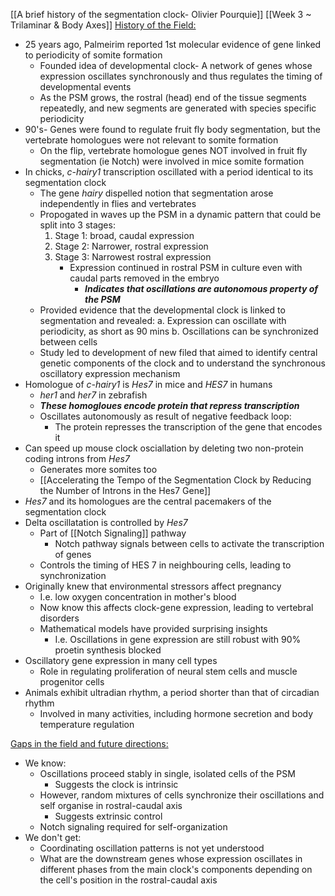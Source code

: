 [[A brief history of the segmentation clock- Olivier Pourquie]]
[[Week 3 ~ Trilaminar & Body Axes]]
<u>History of the Field:</u>
- 25 years ago, Palmeirim reported 1st molecular evidence of gene linked to periodicity of somite formation
	- Founded idea of developmental clock- A network of genes whose expression oscillates synchronously and thus regulates the timing of developmental events
	- As the PSM grows, the rostral (head) end of the tissue segments repeatedly, and new segments are generated with species specific periodicity
- 90's- Genes were found to regulate fruit fly body segmentation, but the vertebrate homologues were not relevant to somite formation
	- On the flip, vertebrate homologue genes NOT involved in fruit fly segmentation (ie Notch) were involved in mice somite formation
- In chicks, *c-hairy1* transcription oscillated with a period identical to its segmentation clock
	- The gene *hairy* dispelled notion that segmentation arose independently in flies and vertebrates
	- Propogated in waves up the PSM in a dynamic pattern that could be split into 3 stages:
		1. Stage 1: broad, caudal expression
		2. Stage 2: Narrower, rostral expression
		3. Stage 3: Narrowest rostral expression
			- Expression continued in rostral PSM in culture even with caudal parts removed in the embryo
				- ***Indicates that oscillations are autonomous property of the PSM***
	- Provided evidence that the developmental clock is linked to segmentation and revealed:
		a. Expression can oscillate with  periodicity, as short as 90 mins
		b. Oscillations can be synchronized between cells
	- Study led to development of new filed that aimed to identify central genetic components of the clock and to understand the synchronous oscillatory expression mechanism
- Homologue of *c-hairy1* is *Hes7* in mice and *HES7* in humans
	- *her1* and *her7* in zebrafish
	- ***These homogloues encode protein that repress transcription***
	- Oscillates autonomously as result of negative feedback loop:
		- The protein represses the transcription of the gene that encodes it
- Can speed up mouse clock osciallation by deleting two non-protein coding introns from *Hes7*
	- Generates more somites too
	- [[Accelerating the Tempo of the Segmentation Clock by Reducing the Number of Introns in the Hes7 Gene]]
- *Hes7* and its homologues are the central pacemakers of the segmentation clock
- Delta oscillatation is controlled by *Hes7*
	- Part of [[Notch Signaling]] pathway
		- Notch pathway signals between cells to activate the transcription of genes
	- Controls the timing of HES 7 in neighbouring cells, leading to synchronization
- Originally knew that environmental stressors affect pregnancy
	- I.e. low oxygen concentration in mother's blood
	- Now know this affects clock-gene expression, leading to vertebral disorders
	- Mathematical models have provided surprising insights
		- I.e. Oscillations in gene expression are still robust with 90% proetin synthesis blocked
- Oscillatory gene expression in many cell types
	- Role in regulating proliferation of neural stem cells and muscle progenitor cells
- Animals exhibit ultradian rhythm, a period shorter than that of circadian rhythm
	- Involved in many activities, including hormone secretion and body temperature regulation

<u>Gaps in the field and future directions:</u>
- We know:
	- Oscillations proceed stably in single, isolated cells of the PSM
		- Suggests the clock is intrinsic
	- However, random mixtures of cells synchronize their oscillations and self organise in rostral-caudal axis
		- Suggests extrinsic control 
	- Notch signaling required for self-organization 
- We don't get:
	- Coordinating oscillation patterns is not yet understood
	- What are the downstream genes whose expression oscillates in different phases from the main clock's components depending on the cell's position in the rostral-caudal axis

